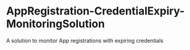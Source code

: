# AppRegistration-CredentialExpiry-MonitoringSolution
A solution to monitor App registrations with expiring credentials
